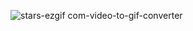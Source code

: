 ![stars-ezgif com-video-to-gif-converter](https://github.com/user-attachments/assets/06bab39d-3f2c-4b4f-8f92-982ff347cafc)
